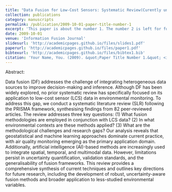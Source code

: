 ```yaml
---
title: "Data Fusion for Low-Cost Sensors: Systematic Review(Curently under review)"
collection: publications
category: manuscripts
permalink: /publication/2009-10-01-paper-title-number-1
excerpt: 'This paper is about the number 1. The number 2 is left for future work.'
date: 2009-10-01
venue: 'Information Fusion Journal'
slidesurl: 'http://academicpages.github.io/files/slides1.pdf'
paperurl: 'http://academicpages.github.io/files/paper1.pdf'
bibtexurl: 'http://academicpages.github.io/files/bibtex1.bib'
citation: 'Your Name, You. (2009). &quot;Paper Title Number 1.&quot; <i>Journal 1</i>. 1(1).'
---
```

Abstract:

Data fusion (DF) addresses the challenge of integrating heterogeneous data sources to improve decision-making and inference. Although DF has been widely explored, no prior systematic review has specifically focused on its application to low-cost sensor (LCS) data in environmental monitoring. To address this gap, we conduct a systematic literature review (SLR) following the PRISMA framework, synthesising findings from 82 peer-reviewed articles. The review addresses three key questions: (1) What fusion methodologies are employed in conjunction with LCS data? (2) In what environmental contexts are these methods applied? (3) What are the methodological challenges and research gaps? Our analysis reveals that geostatistical and machine learning approaches dominate current practice, with air quality monitoring emerging as the primary application domain. Additionally, artificial intelligence (AI)-based methods are increasingly used to integrate spatial, temporal, and multimodal data. However, limitations persist in uncertainty quantification, validation standards, and the generalisability of fusion frameworks. This review provides a comprehensive synthesis of current techniques and outlines key directions for future research, including the development of robust, uncertainty-aware fusion methods and broader application to less-studied environmental variables.